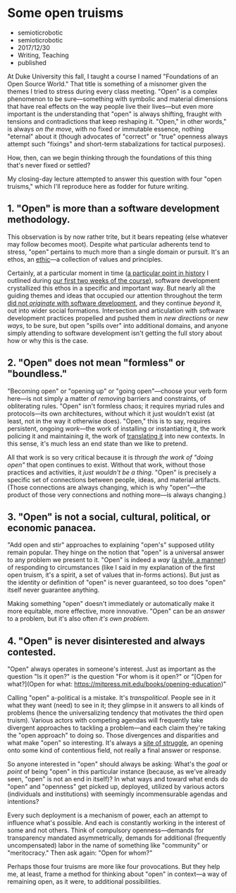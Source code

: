 # Some open truisms
- semioticrobotic
- semioticrobotic
- 2017/12/30
- Writing, Teaching
- published

At Duke University this fall, I taught a course I named "Foundations of an Open Source World." That title is something of a misnomer given the themes I tried to stress during every class meeting. "Open" is a complex phenomenon to be sure—something with symbolic and material dimensions that have real effects on the way people live their lives—but even more important is the understanding that "open" is always shifting, fraught with tensions and contradictions that keep reshaping it. "Open," in other words," is always _on the move_, with no fixed or immutable essence, nothing "eternal" about it (though advocates of "correct" or "true" openness always attempt such "fixings" and short-term stabalizations for tactical purposes).

How, then, can we begin thinking through the foundations of this thing that's never fixed or settled?

My closing-day lecture attempted to answer this question with four "open truisms," which I'll reproduce here as fodder for future writing.

## 1. "Open" is more than a software development methodology.

This observation is by now rather trite, but it bears repeating (else whatever may follow becomes moot). Despite what particular adherents tend to stress, "open" pertains to much more than a single domain or pursuit. It's an ethos, an [ethic](https://opensource.com/life/13/1/want-understand-open-source-live-its-developers)—a collection of values and principles.

Certainly, at a particular moment in time ([a particular point in history](http://www.press.uchicago.edu/ucp/books/book/chicago/F/bo3773600.html) I outlined during [our first two weeks of the course](http://wayner.org/node/5)), software development crystallized this ethos in a specific and important way. But nearly all the guiding themes and ideas that occupied our attention throughout the term [did not _originate_ with software development](http://www.hup.harvard.edu/catalog.php?isbn=9780674072527), and they continue _beyond_ it, out into wider social formations. Intersection and articulation with software development practices propelled and pushed them in _new directions_ or _new ways_, to be sure, but open "spills over" into additional domains, and anyone simply attending to software development isn't getting the full story about how or why this is the case.

## 2. "Open" does not mean "formless" or "boundless."

"Becoming open" or "opening up" or "going open"—choose your verb form here—is not simply a matter of _removing_ barriers and constraints, of obliterating rules. "Open" isn't formless chaos; it requires myriad rules and protocols—its own architectures, without which it just wouldn't exist (at least, not in the way it otherwise does). "Open," this is to say, requires persistent, ongoing _work_—the work of installing or instantiating it, the work policing it and maintaining it, the work of [translating it](http://www.ephemerajournal.org/sites/default/files/12-4tkacz_0.pdf) into new contexts. In this sense, it's much less an end state than we like to pretend.

All that work is so very critical because it is _through the work of "doing open"_ that open continues to exist. Without that work, without those practices and activities, it _just wouldn't be a thing_. "Open" is precisely a specific set of connections between people, ideas, and material artifacts. (Those connections are always changing, which is why "open"—the product of those very connections and nothing more—is always changing.)

## 3. "Open" is not a social, cultural, political, or economic panacea.

"Add open and stir" approaches to explaining "open's" supposed utility remain popular. They hinge on the notion that "open" is a universal answer to any problem we present to it. "Open" is indeed a _way_ ([a style, a manner](http://charleneli.com/books/open-leadership/)) of responding to circumstances (like I said in my explanation of the first open truism, it's a spirit, a set of values that in-forms actions). But just as the identity or definition of "open" is never guaranteed, so too does "open" itself never guarantee anything.

Making something "open" doesn't immediately or automatically make it more equitable, more effective, more innovative. "Open" can be an _answer_ to a problem, but it's also often _it's own problem_.

## 4. "Open" is never disinterested and always contested.

"Open" always operates in someone's interest. Just as important as the question "Is it open?" is the question "For whom is it open?" or "[Open for what?](Open for what: https://mitpress.mit.edu/books/opening-education)"

Calling "open" a-political is a mistake. It's _transpolitical_. People see in it what they want (need) to see in it; they glimpse in it answers to all kinds of problems (hence the universalizing tendency that motivates the third open truism). Various actors with competing agendas will frequently take divergent approaches to tackling a problem—and each claim they're taking the "open approach" to doing so. Those divergences and disparities and what make "open" so interesting. It's always a [site of struggle](https://www.wiley.com/en-us/The+Age+of+Sharing-p-9781509512294), an opening onto some kind of contentious field, not really a final answer or response.

So anyone interested in "open" should always be asking: What's the _goal_ or _point_ of being "open" in this particular instance (because, as we've already seen, "open" is not an end in itself)? In what ways and toward what ends do "open" and "openness" get picked up, deployed, utilized by various actors (individuals and institutions) with seemingly incommensurable agendas and intentions?

Every such deployment is a mechanism of power, each an attempt to influence what's possible. And each is constantly working in the interest of some and not others. Think of compulsory openness—demands for transparency mandated asymmetrically, demands for additional (frequently uncompensated) labor in the name of something like "community" or "meritocracy." Then ask again: "Open for whom?"

Perhaps those four truisms are more like four provocations. But they help me, at least, frame a method for thinking about "open" in context—a way of remaining open, as it were, to additional possibilities.
